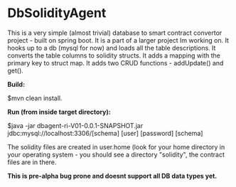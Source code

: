# DbSolidityAgent

This is a very simple (almost trivial) database to smart contract convertor project - built on spring boot. It is a part of a larger project Im working on. It hooks up to a db (mysql for now) and loads all the table descriptions. It converts the table columns to solidity structs. It adds a mapping with the primary key to struct map. It adds two CRUD functions - addUpdate<Struct>() and get<Struct>().
  
 <b> Build:</b>
  
  $mvn clean install.
  
  <b>Run (from inside target directory):</b>
  
  $java -jar dbagent-ri-V01-0.0.1-SNAPSHOT.jar jdbc:mysql://localhost:3306/[schema] [user] [password] [schema]
  
  The solidity files are created in user.home (look for your home directory in your operating system - you should see a directory "solidity", the contract files are in there. 
  
  <b>This is pre-alpha bug prone and doesnt support all DB data types yet.</b>
